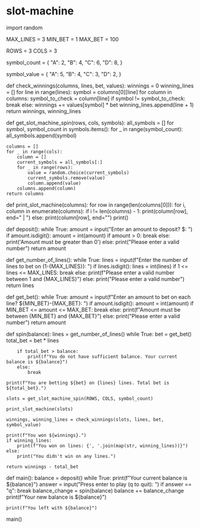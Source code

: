 # slot-machine
import random

MAX_LINES = 3
MIN_BET = 1
MAX_BET = 100

ROWS = 3
COLS = 3

symbol_count = {
    "A": 2,
    "B": 4,
    "C": 6,
    "D": 8,
}

symbol_value = {
    "A": 5,
    "B": 4,
    "C": 3,
    "D": 2,
}

def check_winnings(columns, lines, bet, values):
    winnings = 0
    winning_lines = []
    for line in range(lines):
        symbol = columns[0][line]
        for column in columns:
            symbol_to_check = column[line]
            if symbol != symbol_to_check:
                break
        else:
            winnings += values[symbol] * bet
            winning_lines.append(line + 1)
    return winnings, winning_lines

def get_slot_machine_spin(rows, cols, symbols):
    all_symbols = []
    for symbol, symbol_count in symbols.items():
        for _ in range(symbol_count):
            all_symbols.append(symbol)

    columns = []
    for _ in range(cols):
        column = []
        current_symbols = all_symbols[:]
        for _ in range(rows):
            value = random.choice(current_symbols)
            current_symbols.remove(value)
            column.append(value)
        columns.append(column)
    return columns

def print_slot_machine(columns):
    for row in range(len(columns[0])):
        for i, column in enumerate(columns):
            if i != len(columns) - 1:
                print(column[row], end=" | ")
            else:
                print(column[row], end="")
        print()

def deposit():
    while True:
        amount = input("Enter an amount to deposit? $: ")
        if amount.isdigit():
            amount = int(amount)
            if amount > 0:
                break
            else:
                print('Amount must be greater than 0')
        else:
            print("Please enter a valid number")
    return amount

def get_number_of_lines():
    while True:
        lines = input(f"Enter the number of lines to bet on (1-{MAX_LINES}): ")
        if lines.isdigit():
            lines = int(lines)
            if 1 <= lines <= MAX_LINES:
                break
            else:
                print(f"Please enter a valid number between 1 and {MAX_LINES}")
        else:
            print("Please enter a valid number")
    return lines

def get_bet():
    while True:
        amount = input(f"Enter an amount to bet on each line? ${MIN_BET}-{MAX_BET}: ")
        if amount.isdigit():
            amount = int(amount)
            if MIN_BET <= amount <= MAX_BET:
                break
            else:
                print(f"Amount must be between {MIN_BET} and {MAX_BET}")
        else:
            print("Please enter a valid number")
    return amount

def spin(balance):
    lines = get_number_of_lines()
    while True:
        bet = get_bet()
        total_bet = bet * lines

        if total_bet > balance:
            print(f"You do not have sufficient balance. Your current balance is ${balance}")
        else:
            break

    print(f"You are betting ${bet} on {lines} lines. Total bet is ${total_bet}.")

    slots = get_slot_machine_spin(ROWS, COLS, symbol_count)

    print_slot_machine(slots)

    winnings, winning_lines = check_winnings(slots, lines, bet, symbol_value)

    print(f"You won ${winnings}.")
    if winning_lines:
        print(f"You won on lines: {', '.join(map(str, winning_lines))}")
    else:
        print("You didn't win on any lines.")

    return winnings - total_bet

def main():
    balance = deposit()
    while True:
        print(f"Your current balance is ${balance}")
        answer = input("Press enter to play (q to quit): ")
        if answer == "q":
            break
        balance_change = spin(balance)
        balance += balance_change
        print(f"Your new balance is ${balance}")

    print(f"You left with ${balance}")


main()
